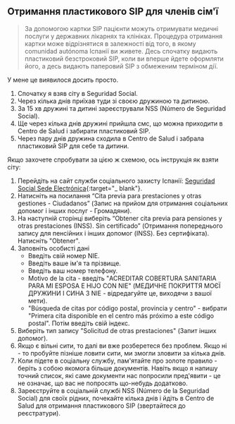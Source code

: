 ## Отримання пластикового SIP для членів сім'ї

> За допомогою картки SIP пацієнти можуть отримувати медичні послуги у державних лікарнях та клініках. Процедура
> отримання картки може відрізнятися в залежності від того, в якому comunidad autónoma Іспанії ви живете. Десь
> спочатку видають пластиковий безстроковий SIP, коли ви вперше йдете оформляти його, а десь видають паперовий SIP з
> обмеженим терміном дії.

У мене це виявилося досить просто.

1. Спочатку я взяв сіту в Seguridad Social.
2. Через кілька днів приїхав туди зі своєю дружиною та дитиною.
3. За 15 хв дружині та дитині зареєстрували NSS (Número de Seguridad Social).
4. Ще через кілька днів дружині прийшла смс, що можна приходити в Centro de Salud і забирати пластиковий SIP.
5. Через пару днів дружина сходила в Centro de Salud і забрала пластиковий SIP для себе та дитини.

Якщо захочете спробувати за цією ж схемою, ось інструкція як взяти сіту:

1. Перейдіть на сайт служби соціального захисту
   Іспанії: [Seguridad Social Sede Electrónica](https://sede.seg-social.gob.es/wps/portal/sede/sede/Inicio){:target="_
   blank"}.
2. Натисніть на посилання “Cita previa para prestaciones y otras gestiones - Ciudadanos” (Запис на прийом для отримання
   соціальних допомог і інших послуг - Громадяни).
3. На наступній сторінці виберіть “Obtener cita previa para pensiones y otras prestaciones (INSS). Sin certificado”
   (Отримання попереднього запису для пенсійних і інших допомог (INSS). Без сертифіката). Натисніть "Obtener".
4. Заповніть особисті дані
    - Введіть свій номер NIE.
    - Введіть ваше ім'я та прізвище.
    - Введіть ваш номер телефону.
    - Motivo de la cita - введіть "ACREDITAR COBERTURA SANITARIA PARA MI ESPOSA E HIJO CON NIE" (МЕДИЧНЕ ПОКРИТТЯ МОЄЇ
      ДРУЖИНИ І СИНА З NIE - відредагуйте це, виходячи з вашої мети).
    - "Búsqueda de citas por código postal, provincia y centro" - вибрати "Primera cita disponible en el centro más
      próximo a este código postal". Потім введіть свій індекс.
5. Виберіть тип запису "Solicitud de otras prestaciones" (Запит інших допомог).
6. Якщо є вільні сити, то далі ви вже розберетеся без проблем. Якщо ні - то пробуйте пізніше ловити сити, ми змогли
   зловити за кілька днів.
7. Коли підете в соціальну службу, пам'ятайте про золоте правило - беріть з собою якомога більше документів. Навіть якщо
   я напишу точний список, які саме документи нас попросили пред'явити - це не означає, що вас не попросять що-небудь
   додатково.
8. Зареєструйте в соціальній службі NSS (Número de la Seguridad Social) для своїх рідних, почекайте кілька днів і йдіть
   в Centro de Salud для отримання пластикового SIP (звертайтеся до реєстратури).
